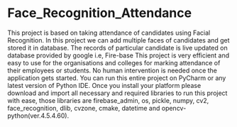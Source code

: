 # Face_Recognition_Attendance
This project is based on taking attendance of candidates using Facial Recognition.
In this project we can add multiple faces of candidates and get stored it in database.
The records of particular candidate is live updated on database provided by google i.e, Fire-base
This project is very efficient and easy to use for the organisations and colleges for marking attendance of their employees or students.
No human intervention is needed once the application gets started.
You can run this entire project on PyCharm or any latest version of Python IDE.
Once you install your platform please download and import all necessary and required libraries to run this project with ease, those libraries are firebase_admin, os, pickle, numpy, cv2, face_recognition, dlib, cvzone, cmake, datetime and opencv-python(ver.4.5.4.60).
